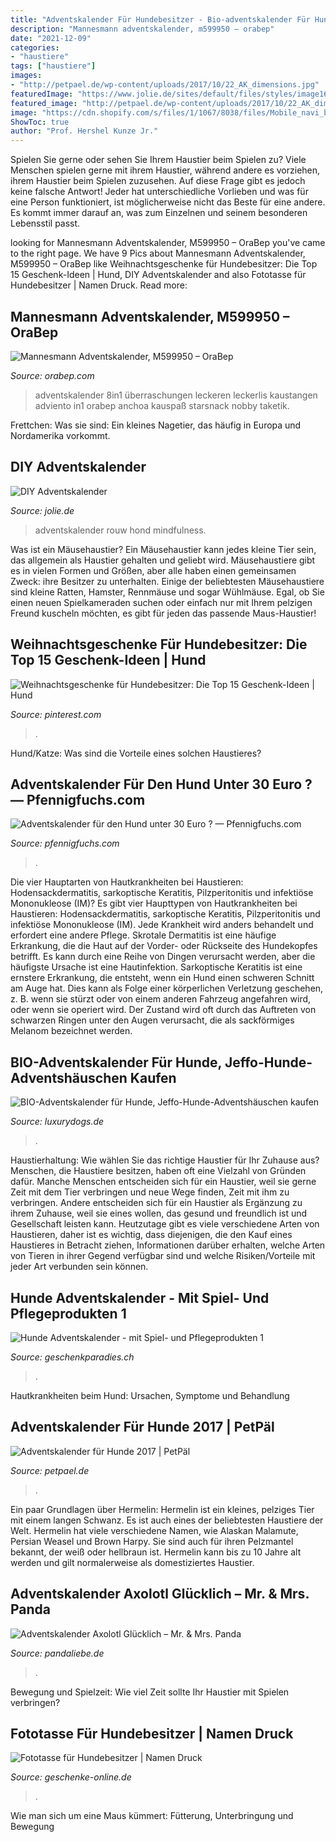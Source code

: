 ```yaml
---
title: "Adventskalender Für Hundebesitzer - Bio-adventskalender Für Hunde, Jeffo-hunde-adventshäuschen Kaufen"
description: "Mannesmann adventskalender, m599950 – orabep"
date: "2021-12-09"
categories:
- "haustiere"
tags: ["haustiere"]
images:
- "http://petpael.de/wp-content/uploads/2017/10/22_AK_dimensions.jpg"
featuredImage: "https://www.jolie.de/sites/default/files/styles/image160w/public/2020-11/adventskalender-fuer-hunde.jpg?h=7e5be863&amp;itok=gsTciybL"
featured_image: "http://petpael.de/wp-content/uploads/2017/10/22_AK_dimensions.jpg"
image: "https://cdn.shopify.com/s/files/1/1067/8038/files/Mobile_navi_blume_1024x1024.png?v=1652707858"
ShowToc: true
author: "Prof. Hershel Kunze Jr."
---
```



Spielen Sie gerne oder sehen Sie Ihrem Haustier beim Spielen zu?
Viele Menschen spielen gerne mit ihrem Haustier, während andere es vorziehen, ihrem Haustier beim Spielen zuzusehen. Auf diese Frage gibt es jedoch keine falsche Antwort! Jeder hat unterschiedliche Vorlieben und was für eine Person funktioniert, ist möglicherweise nicht das Beste für eine andere. Es kommt immer darauf an, was zum Einzelnen und seinem besonderen Lebensstil passt.

	

		
looking for Mannesmann Adventskalender, M599950 – OraBep you've came to the right page. We have 9 Pics about Mannesmann Adventskalender, M599950 – OraBep like Weihnachtsgeschenke für Hundebesitzer: Die Top 15 Geschenk-Ideen | Hund, DIY Adventskalender and also Fototasse für Hundebesitzer | Namen Druck. Read more:
		
    
## Mannesmann Adventskalender, M599950 – OraBep

<img loading=lazy src="https://orabep.com/wp-content/uploads/2019/11/79708-6.jpg" onerror="this.onerror=null;this.src='https://tse4.mm.bing.net/th?id=OIP.qJltezT6Mpkeb4tJUPaBPAHaGH&amp;pid=15.1';" alt="Mannesmann Adventskalender, M599950 – OraBep">

_Source: orabep.com_

>adventskalender 8in1 überraschungen leckeren leckerlis kaustangen adviento in1 orabep anchoa kauspaß starsnack nobby taketik. 

	

Frettchen: Was sie sind: Ein kleines Nagetier, das häufig in Europa und Nordamerika vorkommt.

    
## DIY Adventskalender

<img loading=lazy src="https://www.jolie.de/sites/default/files/styles/image160w/public/2020-11/adventskalender-fuer-hunde.jpg?h=7e5be863&amp;itok=gsTciybL" onerror="this.onerror=null;this.src='https://tse2.mm.bing.net/th?id=OIP.StcBRVLtWqdRKA98O1zbgAAAAA&amp;pid=15.1';" alt="DIY Adventskalender">

_Source: jolie.de_

>adventskalender rouw hond mindfulness. 

	

Was ist ein Mäusehaustier?
Ein Mäusehaustier kann jedes kleine Tier sein, das allgemein als Haustier gehalten und geliebt wird. Mäusehaustiere gibt es in vielen Formen und Größen, aber alle haben einen gemeinsamen Zweck: ihre Besitzer zu unterhalten. Einige der beliebtesten Mäusehaustiere sind kleine Ratten, Hamster, Rennmäuse und sogar Wühlmäuse. Egal, ob Sie einen neuen Spielkameraden suchen oder einfach nur mit Ihrem pelzigen Freund kuscheln möchten, es gibt für jeden das passende Maus-Haustier!

    
## Weihnachtsgeschenke Für Hundebesitzer: Die Top 15 Geschenk-Ideen | Hund

<img loading=lazy src="https://i.pinimg.com/originals/44/8f/9c/448f9c159effe65ec50ccba5419d3d35.jpg" onerror="this.onerror=null;this.src='https://tse3.mm.bing.net/th?id=OIP.jZgSDUDn-awOOJ25DC9j0gHaLH&amp;pid=15.1';" alt="Weihnachtsgeschenke für Hundebesitzer: Die Top 15 Geschenk-Ideen | Hund">

_Source: pinterest.com_

>. 

	

Hund/Katze: Was sind die Vorteile eines solchen Haustieres?

    
## Adventskalender Für Den Hund Unter 30 Euro ? — Pfennigfuchs.com

<img loading=lazy src="https://pfennigfuchs.com/wp-content/uploads/2020/10/Amazon.de-Angebote-Adventskalender-Hund-unter-20-Euro.png" onerror="this.onerror=null;this.src='https://tse1.mm.bing.net/th?id=OIP.Fxlm_jVEZFKXFHkXiDF7jwHaD6&amp;pid=15.1';" alt="Adventskalender für den Hund unter 30 Euro ? — Pfennigfuchs.com">

_Source: pfennigfuchs.com_

>. 

	

Die vier Hauptarten von Hautkrankheiten bei Haustieren: Hodensackdermatitis, sarkoptische Keratitis, Pilzperitonitis und infektiöse Mononukleose (IM)?
Es gibt vier Haupttypen von Hautkrankheiten bei Haustieren: Hodensackdermatitis, sarkoptische Keratitis, Pilzperitonitis und infektiöse Mononukleose (IM). Jede Krankheit wird anders behandelt und erfordert eine andere Pflege. Skrotale Dermatitis ist eine häufige Erkrankung, die die Haut auf der Vorder- oder Rückseite des Hundekopfes betrifft. Es kann durch eine Reihe von Dingen verursacht werden, aber die häufigste Ursache ist eine Hautinfektion. Sarkoptische Keratitis ist eine ernstere Erkrankung, die entsteht, wenn ein Hund einen schweren Schnitt am Auge hat. Dies kann als Folge einer körperlichen Verletzung geschehen, z. B. wenn sie stürzt oder von einem anderen Fahrzeug angefahren wird, oder wenn sie operiert wird. Der Zustand wird oft durch das Auftreten von schwarzen Ringen unter den Augen verursacht, die als sackförmiges Melanom bezeichnet werden.

    
## BIO-Adventskalender Für Hunde, Jeffo-Hunde-Adventshäuschen Kaufen

<img loading=lazy src="https://www.luxurydogs.de/xoshop/images/thumbnail/produkte/large/bio_hundeadventskalender.jpg" onerror="this.onerror=null;this.src='https://tse4.mm.bing.net/th?id=OIP.9HsS5kOW4xAfTalvPu94mgHaHa&amp;pid=15.1';" alt="BIO-Adventskalender für Hunde, Jeffo-Hunde-Adventshäuschen kaufen">

_Source: luxurydogs.de_

>. 

	

Haustierhaltung: Wie wählen Sie das richtige Haustier für Ihr Zuhause aus?
Menschen, die Haustiere besitzen, haben oft eine Vielzahl von Gründen dafür. Manche Menschen entscheiden sich für ein Haustier, weil sie gerne Zeit mit dem Tier verbringen und neue Wege finden, Zeit mit ihm zu verbringen. Andere entscheiden sich für ein Haustier als Ergänzung zu ihrem Zuhause, weil sie eines wollen, das gesund und freundlich ist und Gesellschaft leisten kann. Heutzutage gibt es viele verschiedene Arten von Haustieren, daher ist es wichtig, dass diejenigen, die den Kauf eines Haustieres in Betracht ziehen, Informationen darüber erhalten, welche Arten von Tieren in ihrer Gegend verfügbar sind und welche Risiken/Vorteile mit jeder Art verbunden sein können.

    
## Hunde Adventskalender - Mit Spiel- Und Pflegeprodukten 1

<img loading=lazy src="https://www.hsgimg.ch/cdn-cgi/image/format=auto,quality=75/https://www.hsgimg.ch/articles/41635/1280x720/02.jpg" onerror="this.onerror=null;this.src='https://tse3.mm.bing.net/th?id=OIP.CoDgZy-_8pnzDmmjrn0HlgHaEK&amp;pid=15.1';" alt="Hunde Adventskalender - mit Spiel- und Pflegeprodukten 1">

_Source: geschenkparadies.ch_

>. 

	

Hautkrankheiten beim Hund: Ursachen, Symptome und Behandlung

    
## Adventskalender Für Hunde 2017 | PetPäl

<img loading=lazy src="http://petpael.de/wp-content/uploads/2017/10/22_AK_dimensions.jpg" onerror="this.onerror=null;this.src='https://tse3.mm.bing.net/th?id=OIP.X2BL7A5SHnfBqGZse1QGOwHaHa&amp;pid=15.1';" alt="Adventskalender für Hunde 2017 | PetPäl">

_Source: petpael.de_

>. 

	

Ein paar Grundlagen über Hermelin:
Hermelin ist ein kleines, pelziges Tier mit einem langen Schwanz. Es ist auch eines der beliebtesten Haustiere der Welt. Hermelin hat viele verschiedene Namen, wie Alaskan Malamute, Persian Weasel und Brown Harpy. Sie sind auch für ihren Pelzmantel bekannt, der weiß oder hellbraun ist. Hermelin kann bis zu 10 Jahre alt werden und gilt normalerweise als domestiziertes Haustier.

    
## Adventskalender Axolotl Glücklich – Mr. &amp; Mrs. Panda

<img loading=lazy src="https://cdn.shopify.com/s/files/1/1067/8038/files/Mobile_navi_blume_1024x1024.png?v=1652707858" onerror="this.onerror=null;this.src='https://tse4.mm.bing.net/th?id=OIP.Gc6Wn6jEAvlxFd2CsOw6PwEmBK&amp;pid=15.1';" alt="Adventskalender Axolotl Glücklich – Mr. &amp; Mrs. Panda">

_Source: pandaliebe.de_

>. 

	

Bewegung und Spielzeit: Wie viel Zeit sollte Ihr Haustier mit Spielen verbringen?

    
## Fototasse Für Hundebesitzer | Namen Druck

<img loading=lazy src="https://www.geschenke-online.de/media/image/c2/2c/ed/pde-ker-t-m-w-3388_tasse_kaffeetasse_teetasse_bedruckt_foto_dog_hund_dogmom_weiss.jpg" onerror="this.onerror=null;this.src='https://tse3.mm.bing.net/th?id=OIP.fUAAV5tdGkwPmG7HrAVdjgHaHa&amp;pid=15.1';" alt="Fototasse für Hundebesitzer | Namen Druck">

_Source: geschenke-online.de_

>. 

	

Wie man sich um eine Maus kümmert: Fütterung, Unterbringung und Bewegung

